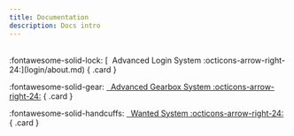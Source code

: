 ```yaml
---
title: Documentation
description: Docs intro
---
```


<p>

</p>

<br>

<div class="grid cards" style="margin: 0 auto;" markdown>
:fontawesome-solid-lock: [&nbsp; Advanced Login System :octicons-arrow-right-24:](login/about.md)
{ .card }

:fontawesome-solid-gear: [&nbsp; Advanced Gearbox System :octicons-arrow-right-24:](gearbox/about.md)
{ .card }

:fontawesome-solid-handcuffs: [&nbsp; Wanted System :octicons-arrow-right-24:](wanted/about.md)
{ .card }

</div>